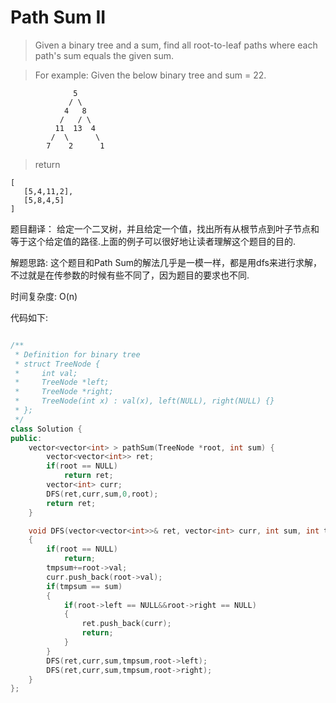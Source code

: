 # Path Sum II

> Given a binary tree and a sum, find all root-to-leaf paths where each path's sum equals the given sum.

> For example:
Given the below binary tree and sum = 22.


```
              5
             / \
            4   8
           /   / \
          11  13  4
         /  \      \
        7    2      1

```

> return

```
[
   [5,4,11,2],
   [5,8,4,5]
]
```
题目翻译：
给定一个二叉树，并且给定一个值，找出所有从根节点到叶子节点和等于这个给定值的路径.上面的例子可以很好地让读者理解这个题目的目的.

解题思路:
这个题目和Path Sum的解法几乎是一模一样，都是用dfs来进行求解，不过就是在传参数的时候有些不同了，因为题目的要求也不同.

时间复杂度:
O(n)

代码如下:

```c++

/**
 * Definition for binary tree
 * struct TreeNode {
 *     int val;
 *     TreeNode *left;
 *     TreeNode *right;
 *     TreeNode(int x) : val(x), left(NULL), right(NULL) {}
 * };
 */
class Solution {
public:
    vector<vector<int> > pathSum(TreeNode *root, int sum) {
        vector<vector<int>> ret;
        if(root == NULL)
            return ret;
        vector<int> curr;
        DFS(ret,curr,sum,0,root);
        return ret;
    }

    void DFS(vector<vector<int>>& ret, vector<int> curr, int sum, int tmpsum, TreeNode* root)
    {
        if(root == NULL)
            return;
        tmpsum+=root->val;
        curr.push_back(root->val);
        if(tmpsum == sum)
        {
            if(root->left == NULL&&root->right == NULL)
            {
                ret.push_back(curr);
                return;
            }
        }
        DFS(ret,curr,sum,tmpsum,root->left);
        DFS(ret,curr,sum,tmpsum,root->right);
    }
};
```


